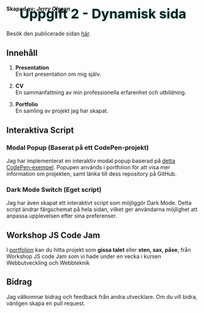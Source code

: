 <style>
    .header {
        text-align: center;
        position: relative;
    }

    .header h1 {
        border-bottom: none;
        padding: 0;
        font-size: 2.5em;
        text-shadow: 0px 0px 5px  #72eadc;
        transition: text-shadow 2000ms linear;
        animation: shadow-puls 2s infinite alternate;
    }

    .header h4 {
        position: absolute;
        top: -20px;
    }

    @keyframes shadow-puls {
        0% {
            text-shadow: 0px 0px 5px #72eadc;
            transform: scale(.99);
        }
        100% {
            text-shadow: 0px 0px 30px #72eadc;
            transform: scale(1);
        }
    }
</style>


<!----------------------------------------------->

<div class='header'>

# Uppgift 2 - Dynamisk sida

#### **Skapad av:** _Jerry Olsson_

</div>



Besök den publicerade sidan [här](https://jerrychas.github.io/Uppgift-2---Dynamisk-sida/).

## Innehåll

1. **Presentation**
   <br/>En kort presentation om mig själv.

2. **CV**
   <br/>En sammanfattning av min professionella erfarenhet och utbildning.

3. **Portfolio**
   <br/>En samling av projekt jag har skapat.

## Interaktiva Script

### Modal Popup (Baserat på ett CodePen-projekt)

Jag har implementerat en interaktiv modal popup baserad på [detta CodePen-exempel](https://codepen.io/codejockie/pen/NBwjyd). Popupen används i portfolion för att visa mer information om projekten, samt länka till dess repository på GitHub.

### Dark Mode Switch (Eget script)

Jag har även skapat ett interaktivt script som möjliggör Dark Mode. Detta script ändrar färgschemat på hela sidan, vilket ger användarna möjlighet att anpassa upplevelsen efter sina preferenser.

## Workshop JS Code Jam

I [portfolion](https://jerrychas.github.io/Uppgift-2---Dynamisk-sida/portfolio.html) kan du hitta projekt som **gissa talet** eller **sten, sax, påse**, från Workshop JS code Jam som vi hade under en vecka i kursen Webbutveckling och Webbteknik

## Bidrag

Jag välkomnar bidrag och feedback från andra utvecklare. Om du vill bidra, vänligen skapa en pull request.
